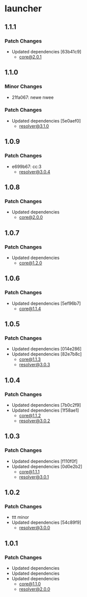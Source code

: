# launcher

## 1.1.1

### Patch Changes

- Updated dependencies [63b41c9]
  - core@2.0.1

## 1.1.0

### Minor Changes

- 21fa067: newe nwee

### Patch Changes

- Updated dependencies [5e0aef0]
  - resolver@3.1.0

## 1.0.9

### Patch Changes

- e699b67: cc:3
  - resolver@3.0.4

## 1.0.8

### Patch Changes

- Updated dependencies
  - core@2.0.0

## 1.0.7

### Patch Changes

- Updated dependencies
  - core@1.2.0

## 1.0.6

### Patch Changes

- Updated dependencies [5ef96b7]
  - core@1.1.4

## 1.0.5

### Patch Changes

- Updated dependencies [014e286]
- Updated dependencies [82e7b8c]
  - core@1.1.3
  - resolver@3.0.3

## 1.0.4

### Patch Changes

- Updated dependencies [7b0c2f9]
- Updated dependencies [1f58ae1]
  - core@1.1.2
  - resolver@3.0.2

## 1.0.3

### Patch Changes

- Updated dependencies [f110f0f]
- Updated dependencies [0d0e2b2]
  - core@1.1.1
  - resolver@3.0.1

## 1.0.2

### Patch Changes

- ttt minor
- Updated dependencies [54c89f9]
  - resolver@3.0.0

## 1.0.1

### Patch Changes

- Updated dependencies
- Updated dependencies
- Updated dependencies
  - core@1.1.0
  - resolver@2.0.0
